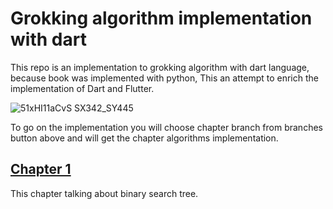 # Grokking algorithm implementation with dart
This repo is an implementation to grokking algorithm with dart language, because book was implemented with python, This an attempt to enrich the implementation of Dart and Flutter.


![51xHI11aCvS _SX342_SY445_](https://github.com/AhmedIdress/grokking-algorithm-implementation-with-dart/assets/65000632/60d03048-abc3-461a-9430-6d7c9b48a2f9)


To go on the implementation you will choose chapter branch from branches button above and will get the chapter algorithms implementation.

## [Chapter 1](https://github.com/AhmedIdress/grokking-algorithm-implementation-with-dart/tree/chapter-1)

This chapter talking about binary search tree.
